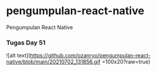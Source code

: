 # pengumpulan-react-native
Pengumpulan React Native


### Tugas Day 51
![alt text](https://github.com/ozanryo/pengumpulan-react-native/blob/main/20210702_131856.gif =100x20?raw=true)
